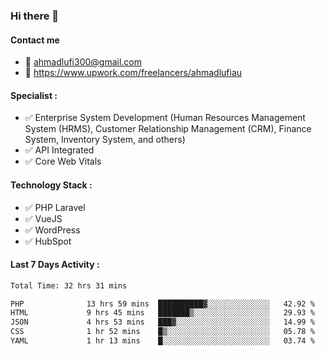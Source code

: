 ### Hi there 👋

#### Contact me 
- :email: ahmadlufi300@gmail.com
- 🔭 https://www.upwork.com/freelancers/ahmadlufiau

#### Specialist :
- ✅ Enterprise System Development (Human Resources Management System (HRMS), Customer Relationship Management (CRM), Finance System, Inventory System, and others)
- ✅ API Integrated
- ✅ Core Web Vitals

#### Technology Stack :

- ✅ PHP Laravel
- ✅ VueJS
- ✅ WordPress
- ✅ HubSpot

#### Last 7 Days Activity :
<!--START_SECTION:waka-->

```txt
Total Time: 32 hrs 31 mins

PHP              13 hrs 59 mins  ██████████▓░░░░░░░░░░░░░░   42.92 %
HTML             9 hrs 45 mins   ███████▒░░░░░░░░░░░░░░░░░   29.93 %
JSON             4 hrs 53 mins   ███▓░░░░░░░░░░░░░░░░░░░░░   14.99 %
CSS              1 hr 52 mins    █▒░░░░░░░░░░░░░░░░░░░░░░░   05.78 %
YAML             1 hr 13 mins    █░░░░░░░░░░░░░░░░░░░░░░░░   03.74 %
```

<!--END_SECTION:waka-->

<!--
**ahmadlufiau/ahmadlufiau** is a ✨ _special_ ✨ repository because its `README.md` (this file) appears on your GitHub profile.

Here are some ideas to get you started:

- 🔭 I’m currently working on ...
- 🌱 I’m currently learning ...
- 👯 I’m looking to collaborate on ...
- 🤔 I’m looking for help with ...
- 💬 Ask me about ...
- 📫 How to reach me: ...
- 😄 Pronouns: ...
- ⚡ Fun fact: ...
-->
